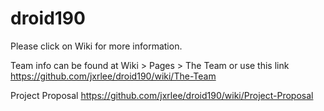 droid190
========

Please click on Wiki for more information.

Team info can be found at Wiki > Pages > The Team
or use this link https://github.com/jxrlee/droid190/wiki/The-Team

Project Proposal
https://github.com/jxrlee/droid190/wiki/Project-Proposal